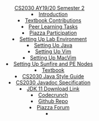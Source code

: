<header>
  <navbar type="dark">
    <a slot="brand" href="{{baseUrl}}/index.html" title="Home" class="navbar-brand">CS2030 AY19/20 Semester 2</a>
    <dropdown text="Peer Learning" class="nav-link">
      <li><a href="{{baseUrl}}/contents/peerlearning/peerlearning.html" class="dropdown-item">Introduction</a></li>
      <li><a href="{{baseUrl}}/contents/peerlearning/textbook.html" class="dropdown-item">Textbook Contributions</a></li>
      <li><a href="{{baseUrl}}/contents/peerlearning/peerlearningtask.html" class="dropdown-item">Peer Learning Tasks</a></li>
      <li><a href="{{baseUrl}}/contents/peerlearning/piazza.html" class="dropdown-item">Piazza Participation</a></li>
    </dropdown>
    <dropdown text="Guides" class="nav-link">
      <li><a href="{{baseUrl}}/contents/guides/settingUpLabEnv.html" class="dropdown-item">Setting Up Lab Environment</a></li>
      <li><a href="{{baseUrl}}/contents/guides/settingUpJava.html" class="dropdown-item">Setting Up Java</a></li>
      <li><a href="{{baseUrl}}/contents/guides/settingUpVim.html" class="dropdown-item">Setting Up Vim</a></li>
      <li><a href="{{baseUrl}}/contents/guides/settingUpMacVim.html" class="dropdown-item">Setting Up MacVim</a></li>
      <li><a href="{{baseUrl}}/contents/guides/sunfireLabs.html" class="dropdown-item">Setting Up Sunfire and PE Nodes</a></li>
    </dropdown>
    <li><a slot="brand" href="{{baseUrl}}/contents/textbook/textbook.html"class="nav-link">Textbook</a></li>
    <dropdown text="Links" class="nav-link">
        <li><a href="https://www.comp.nus.edu.sg/~cs2030/style/" class="dropdown-item" target="_blank">CS2030 Java Style Guide</a></li>
        <li><a href="https://www.comp.nus.edu.sg/~cs2030/javadoc/" class="dropdown-item" target="_blank">CS2030 Javadoc Specification</a></li>
        <li><a href="https://www.oracle.com/technetwork/java/javase/downloads/jdk11-downloads-5066655.html" class="dropdown-item" target="_blank">JDK 11 Download Link</a></li>
        <li><a href="https://codecrunch.comp.nus.edu.sg/" class="dropdown-item" target="_blank">Codecrunch</a></li>
        <li><a href="https://github.com/nus-cs2030/1920-s2" class="dropdown-item" target="_blank">Github Repo</a></li>
        <li><a href="https://piazza.com/class/k54zo22zq1t2zc" class="dropdown-item" target="_blank">Piazza Forum</a></li>
    </dropdown>
    <li slot="right">
      <form class="navbar-form">
        <searchbar :data="searchData" placeholder="Search" :on-hit="searchCallback" menu-align-right></searchbar>
      </form>
    </li>
  </navbar>
</header>
